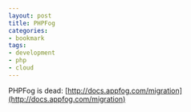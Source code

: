 ```yaml
---
layout: post
title: PHPFog
categories:
- bookmark
tags:
- development
- php
- cloud
---
```

PHPFog is dead: [http://docs.appfog.com/migration](http://docs.appfog.com/migration)
